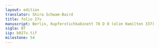 ```yaml
---
layout: edition
translator: Shira Schwam-Baird
title: folio 27v
manuscript: Berlin, Kupferstichkabinett 78 D 8 (olim Hamilton 337)
sigla: BT
iip: b027v.tif
milestone: 54
---
```

